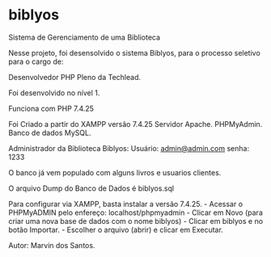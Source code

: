 # biblyos
Sistema de Gerenciamento de uma Biblioteca

Nesse projeto, foi desensolvido o sistema Biblyos, para o processo seletivo para o cargo de:

Desenvolvedor PHP Pleno da Techlead.

Foi desenvolvido no nível 1.

Funciona com PHP 7.4.25

Foi Criado a partir do XAMPP versão 7.4.25
Servidor Apache. PHPMyAdmin. Banco de dados MySQL.

Administrador da Biblioteca Biblyos:
Usuário: admin@admin.com
senha: 1233

O banco já vem populado com alguns livros e usuarios clientes.

O arquivo Dump do Banco de Dados é biblyos.sql

Para configurar via XAMPP, basta instalar a versão 7.4.25.
	- Acessar o PHPMyADMIN pelo enfereço: localhost/phpmyadmin
	- Clicar em Novo (para criar uma nova base de dados com o nome biblyos)
	- Clicar em biblyos e no botão Importar.
	- Escolher o arquivo (abrir) e clicar em Executar.





Autor: Marvin dos Santos.
